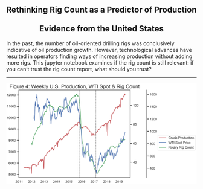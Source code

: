 <H2 align="center"> Rethinking Rig Count as a Predictor of Production<br> <br>  Evidence from the United States </H1> 


In the past, the number of oil-oriented drilling rigs was conclusively indicative of oil production growth. However, technological advances have resulted in operators finding ways of increasing production without adding more rigs. This jupyter notebook examines if the rig count is still relevant: if you can’t trust the rig count report, what should you trust?  

-----------------------------------------------------------------------------------------------------------------------------------

<img src="https://github.com/MarcusMLarsson/Rotary-Rig-Count/blob/master/image/rig.PNG" width="700">

